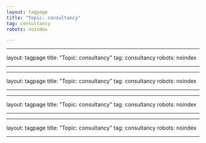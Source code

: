 ```yaml
---
layout: tagpage
title: "Topic: consultancy"
tag: consultancy
robots: noindex

---
```

---
layout: tagpage
title: "Topic: consultancy"
tag: consultancy
robots: noindex

---
---
layout: tagpage
title: "Topic: consultancy"
tag: consultancy
robots: noindex

---
---
layout: tagpage
title: "Topic: consultancy"
tag: consultancy
robots: noindex

---
---
layout: tagpage
title: "Topic: consultancy"
tag: consultancy
robots: noindex

---

